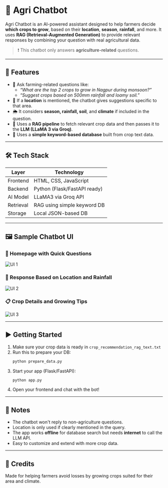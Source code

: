 # 🌾 Agri Chatbot

Agri Chatbot is an AI-powered assistant designed to help farmers decide **which crops to grow**, based on their **location**, **season**, **rainfall**, and more. It uses **RAG (Retrieval-Augmented Generation)** to provide relevant responses by combining your question with real agricultural data.

> ❗ This chatbot only answers **agriculture-related** questions.

---

## 🧠 Features

- 💬 Ask farming-related questions like:
  - *“What are the top 2 crops to grow in Nagpur during monsoon?”*
  - *“Suggest crops based on 500mm rainfall and loamy soil.”*
- 📍 If a **location** is mentioned, the chatbot gives suggestions specific to that area.
- 🌦️ It considers **season, rainfall, soil**, and **climate** if included in the question.
- 🧠 Uses a **RAG pipeline** to fetch relevant crop data and then passes it to the **LLM (LLaMA 3 via Groq)**.
- 📂 Uses a **simple keyword-based database** built from crop text data.

---

## 🛠️ Tech Stack

| Layer        | Technology                  |
|--------------|------------------------------|
| Frontend     | HTML, CSS, JavaScript        |
| Backend      | Python (Flask/FastAPI ready) |
| AI Model     | LLaMA3 via Groq API          |
| Retrieval    | RAG using simple keyword DB  |
| Storage      | Local JSON-based DB          |

---

## 🖼️ Sample Chatbot UI

### 🔘 Homepage with Quick Questions
![UI 1](./Screenshot%20(16).png)

### 📩 Response Based on Location and Rainfall
![UI 2](./Screenshot%20(14).png)

### 📋 Crop Details and Growing Tips
![UI 3](./Screenshot%20(15).png)

---

## ▶️ Getting Started

1. Make sure your crop data is ready in `crop_recommendation_rag_text.txt`
2. Run this to prepare your DB:
   ```bash
   python prepare_data.py
   ```
3. Start your app (Flask/FastAPI):
   ```bash
   python app.py
   ```
4. Open your frontend and chat with the bot!

---

## 📌 Notes

- The chatbot won't reply to non-agriculture questions.
- Location is only used if clearly mentioned in the query.
- The app works **offline** for database search but needs **internet** to call the LLM API.
- Easy to customize and extend with more crop data.

---

## 🙌 Credits

Made for helping farmers avoid losses by growing crops suited for their area and climate.